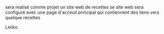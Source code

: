 sera realisé comme projet un site web de recettes 
se site web sera configuré avec une page d'acceuil principal qui contiennent des liens vers quelque recettes

 
Leiiko.